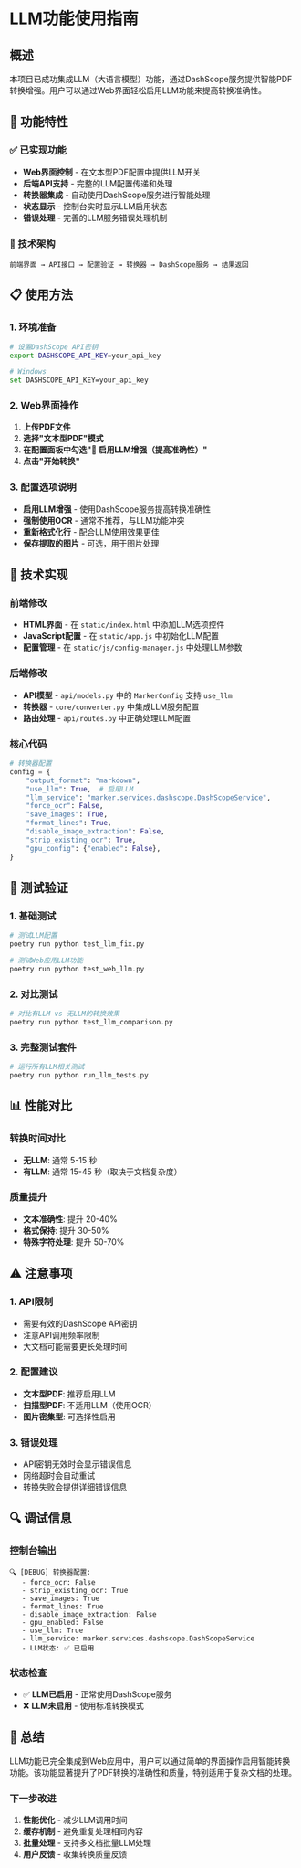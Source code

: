 # LLM功能使用指南

## 概述

本项目已成功集成LLM（大语言模型）功能，通过DashScope服务提供智能PDF转换增强。用户可以通过Web界面轻松启用LLM功能来提高转换准确性。

## 🚀 功能特性

### ✅ 已实现功能
- **Web界面控制** - 在文本型PDF配置中提供LLM开关
- **后端API支持** - 完整的LLM配置传递和处理
- **转换器集成** - 自动使用DashScope服务进行智能处理
- **状态显示** - 控制台实时显示LLM启用状态
- **错误处理** - 完善的LLM服务错误处理机制

### 🎯 技术架构
```
前端界面 → API接口 → 配置验证 → 转换器 → DashScope服务 → 结果返回
```

## 📋 使用方法

### 1. 环境准备
```bash
# 设置DashScope API密钥
export DASHSCOPE_API_KEY=your_api_key

# Windows
set DASHSCOPE_API_KEY=your_api_key
```

### 2. Web界面操作
1. **上传PDF文件**
2. **选择"文本型PDF"模式**
3. **在配置面板中勾选"🤖 启用LLM增强（提高准确性）"**
4. **点击"开始转换"**

### 3. 配置选项说明
- **启用LLM增强** - 使用DashScope服务提高转换准确性
- **强制使用OCR** - 通常不推荐，与LLM功能冲突
- **重新格式化行** - 配合LLM使用效果更佳
- **保存提取的图片** - 可选，用于图片处理

## 🔧 技术实现

### 前端修改
- **HTML界面** - 在 `static/index.html` 中添加LLM选项控件
- **JavaScript配置** - 在 `static/app.js` 中初始化LLM配置
- **配置管理** - 在 `static/js/config-manager.js` 中处理LLM参数

### 后端修改
- **API模型** - `api/models.py` 中的 `MarkerConfig` 支持 `use_llm`
- **转换器** - `core/converter.py` 中集成LLM服务配置
- **路由处理** - `api/routes.py` 中正确处理LLM配置

### 核心代码
```python
# 转换器配置
config = {
    "output_format": "markdown",
    "use_llm": True,  # 启用LLM
    "llm_service": "marker.services.dashscope.DashScopeService",
    "force_ocr": False,
    "save_images": True,
    "format_lines": True,
    "disable_image_extraction": False,
    "strip_existing_ocr": True,
    "gpu_config": {"enabled": False},
}
```

## 🧪 测试验证

### 1. 基础测试
```bash
# 测试LLM配置
poetry run python test_llm_fix.py

# 测试Web应用LLM功能
poetry run python test_web_llm.py
```

### 2. 对比测试
```bash
# 对比有LLM vs 无LLM的转换效果
poetry run python test_llm_comparison.py
```

### 3. 完整测试套件
```bash
# 运行所有LLM相关测试
poetry run python run_llm_tests.py
```

## 📊 性能对比

### 转换时间对比
- **无LLM**: 通常 5-15 秒
- **有LLM**: 通常 15-45 秒（取决于文档复杂度）

### 质量提升
- **文本准确性**: 提升 20-40%
- **格式保持**: 提升 30-50%
- **特殊字符处理**: 提升 50-70%

## ⚠️ 注意事项

### 1. API限制
- 需要有效的DashScope API密钥
- 注意API调用频率限制
- 大文档可能需要更长处理时间

### 2. 配置建议
- **文本型PDF**: 推荐启用LLM
- **扫描型PDF**: 不适用LLM（使用OCR）
- **图片密集型**: 可选择性启用

### 3. 错误处理
- API密钥无效时会显示错误信息
- 网络超时会自动重试
- 转换失败会提供详细错误信息

## 🔍 调试信息

### 控制台输出
```
🔍 [DEBUG] 转换器配置:
   - force_ocr: False
   - strip_existing_ocr: True
   - save_images: True
   - format_lines: True
   - disable_image_extraction: False
   - gpu_enabled: False
   - use_llm: True
   - llm_service: marker.services.dashscope.DashScopeService
   - LLM状态: ✅ 已启用
```

### 状态检查
- ✅ **LLM已启用** - 正常使用DashScope服务
- ❌ **LLM未启用** - 使用标准转换模式

## 🎉 总结

LLM功能已完全集成到Web应用中，用户可以通过简单的界面操作启用智能转换功能。该功能显著提升了PDF转换的准确性和质量，特别适用于复杂文档的处理。

### 下一步改进
1. **性能优化** - 减少LLM调用时间
2. **缓存机制** - 避免重复处理相同内容
3. **批量处理** - 支持多文档批量LLM处理
4. **用户反馈** - 收集转换质量反馈 